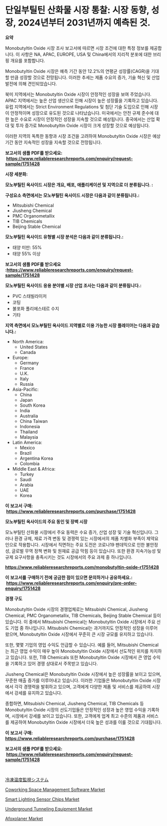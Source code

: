 <p><h1>단일부틸틴 산화물 시장 통찰: 시장 동향, 성장, 2024년부터 2031년까지 예측된 것.</h1></p><p><strong>요약</strong></p>
<p><p>Monobutyltin Oxide 시장 조사 보고서에 따르면 시장 조건에 대한 특정 정보를 제공합니다. 이 사항은 NA, APAC, EUROPE, USA 및 China에서의 지리적 분포에 대한 브리핑 개요를 포함합니다.</p><p>Monobutyltin Oxide 시장은 예측 기간 동안 12.2%의 연평균 성장률(CAGR)을 기대할 만큼 성장할 것으로 전망됩니다. 이러한 추세는 제품 수요의 증가, 기술 혁신 및 산업 발전에 의해 견인되었습니다.</p><p>북미 지역에서는 Monobutyltin Oxide 시장이 안정적인 성장을 보여 주었습니다. APAC 지역에서는 높은 산업 생산으로 인해 시장이 높은 성장률을 기록하고 있습니다. 유럽 지역에서는 Strict Environment Regulations 및 첨단 기술 도입으로 인해 시장이 안정적이며 성장으로 유도된 것으로 나타났습니다. 미국에서는 안전 규제 준수에 대한 높은 수요로 시장이 안정적인 성장을 지속할 것으로 예상됩니다. 중국에서는 산업 확대 및 투자 증가로 Monobutyltin Oxide 시장이 크게 성장할 것으로 예상됩니다.</p><p>이러한 지역의 독특한 동향과 시장 조건을 고려하여 Monobutyltin Oxide 시장은 예상 기간 동안 지속적인 성장을 지속할 것으로 전망됩니다.</p></p>
<p><strong>보고서의 샘플 PDF를 받으세요: &nbsp;<a href="https://www.reliableresearchreports.com/enquiry/request-sample/1751428">https://www.reliableresearchreports.com/enquiry/request-sample/1751428</a></strong></p>
<p><strong>시장 세분화:</strong></p>
<p><strong> 모노부틸틴 옥사이드 시장은 개요, 배포, 애플리케이션 및 지역으로 더 분류됩니다. :</strong></p>
<p><strong>구성요소 측면에서는 모노부틸틴 옥사이드 시장은 다음과 같이 분류됩니다.:</strong></p>
<p><ul><li>Mitsubishi Chemical</li><li>Jiusheng Chemical</li><li>PMC Organometallix</li><li>TIB Chemicals</li><li>Beijing Stable Chemical</li></ul></p>
<p><strong> 모노부틸틴 옥사이드 유형별 시장 분석은 다음과 같이 분류됩니다.:</strong></p>
<p><ul><li>태양 미만: 55%</li><li>태양 55% 이상</li></ul></p>
<p><strong>보고서의 샘플 PDF를 받으세요 :<a href="https://www.reliableresearchreports.com/enquiry/request-sample/1751428">https://www.reliableresearchreports.com/enquiry/request-sample/1751428</a></strong></p>
<p><strong> 모노부틸틴 옥사이드 응용 분야별 시장 산업 조사는 다음과 같이 분류됩니다.:</strong></p>
<p><ul><li>PVC 스태빌라이저</li><li>코팅</li><li>불포화 폴리에스테르 수지</li><li>기타</li></ul></p>
<p><strong>지역 측면에서 모노부틸틴 옥사이드 지역별로 이용 가능한 시장 플레이어는 다음과 같습니다.:</strong></p>
<p><ul>
    <li>
        North America:
        <ul>
            <li>United States</li>
            <li>Canada</li>
        </ul>
    </li>
    <li>
        Europe:
        <ul>
            <li>Germany</li>
            <li>France</li>
            <li>U.K.</li>
            <li>Italy</li>
            <li>Russia</li>
        </ul>
    </li>
    <li>
        Asia-Pacific:
        <ul>
            <li>China</li>
            <li>Japan</li>
            <li>South Korea</li>
            <li>India</li>
            <li>Australia</li>
            <li>China Taiwan</li>
            <li>Indonesia</li>
            <li>Thailand</li>
            <li>Malaysia</li>
        </ul>
    </li>
    <li>
        Latin America:
        <ul>
            <li>Mexico</li>
            <li>Brazil</li>
            <li>Argentina Korea</li>
            <li>Colombia</li>
        </ul>
    </li>
    <li>
        Middle East & Africa:
        <ul>
            <li>Turkey</li>
            <li>Saudi</li>
            <li>Arabia</li>
            <li>UAE</li>
            <li>Korea</li>
        </ul>
    </li>
    </ul></p>
<p><strong>이 보고서 구매: &nbsp;<a href="https://www.reliableresearchreports.com/purchase/1751428">https://www.reliableresearchreports.com/purchase/1751428</a></strong></p>
<p><strong>모노부틸틴 옥사이드의 주요 동인 및 장벽 시장</strong></p>
<p><p>모노부틸틴 산화물 시장에서 주요 동력은 수요 증가, 산업 성장 및 기술 혁신입니다. 그러나 환경 규제, 재료 가격 변동 및 경쟁력 있는 시장에서의 제품 차별화 부족이 제약요인으로 작용합니다. 시장에서 직면하는 주요 도전은 코로나19 팬데믹으로 인한 불안정성, 글로벌 무역 정책 변화 및 원재료 공급 막힘 등이 있습니다. 또한 환경 지속가능성 및 규제 요구사항을 충족시키는 것도 시장에서의 주요 과제 중 하나입니다.</p></p>
<p><strong><a href="https://www.reliableresearchreports.com/monobutyltin-oxide-r1751428">https://www.reliableresearchreports.com/monobutyltin-oxide-r1751428</a></strong></p>
<p><strong>이 보고서를 구매하기 전에 궁금한 점이 있으면 문의하거나 공유하세요.: &nbsp;<a href="https://www.reliableresearchreports.com/enquiry/pre-order-enquiry/1751428">https://www.reliableresearchreports.com/enquiry/pre-order-enquiry/1751428</a></strong></p>
<p><strong>경쟁 구도</strong></p>
<p><p>Monobutyltin Oxide 시장의 경쟁업체로는 Mitsubishi Chemical, Jiusheng Chemical, PMC Organometallix, TIB Chemicals, Beijing Stable Chemical 등이있습니다. 이 중에서 Mitsubishi Chemical는 Monobutyltin Oxide 시장에서 주요 선도 기업 중 하나입니다. Mitsubishi Chemical는 과거까지도 안정적인 성장을 이루어 왔으며, Monobutyltin Oxide 시장에서 꾸준히 큰 시장 규모를 유지하고 있습니다. </p><p>또한, 몇몇 기업의 영업 수익도 언급할 수 있습니다. 예를 들어, Mitsubishi Chemical는 최근 영업 수익이 매우 높아 Monobutyltin Oxide 시장에서 선도적인 위치를 차지하고 있습니다. 또한, TIB Chemicals 또한 Monobutyltin Oxide 시장에서 큰 영업 수익을 기록하고 있어 경쟁 상대로서 주목받고 있습니다.</p><p>Jiusheng Chemical은 Monobutyltin Oxide 시장에서 높은 성장률을 보이고 있으며, 꾸준한 매출 증가를 이루어내고 있습니다. 이러한 기업들은 Monobutyltin Oxide 시장에서 각각 경쟁력을 발휘하고 있으며, 고객에게 다양한 제품 및 서비스를 제공하여 시장에서 강세를 유지하고 있습니다.</p><p>종합하면, Mitsubishi Chemical, Jiusheng Chemical, TIB Chemicals 등 Monobutyltin Oxide 시장의 선도기업들은 안정적인 성장과 높은 영업 수익을 기록하며, 시장에서 강세를 보이고 있습니다. 또한, 고객에게 업계 최고 수준의 제품과 서비스를 제공하여 Monobutyltin Oxide 시장에서 더욱 높은 성과를 이룰 것으로 기대됩니다.</p></p>
<p><strong>이 보고서 구매: &nbsp; <a href="https://www.reliableresearchreports.com/purchase/1751428">https://www.reliableresearchreports.com/purchase/1751428</a></strong></p>
<p><strong>보고서의 샘플 PDF를 받으세요: &nbsp;<a href="https://www.reliableresearchreports.com/enquiry/request-sample/1751428">https://www.reliableresearchreports.com/enquiry/request-sample/1751428</a></strong><strong></strong></p>
<p>&nbsp;</p>
<p><p><a href="https://github.com/ihabdkwlxs948/Market-Research-Report-List-1/blob/main/855250325620.md">冷凍温度監視システム</a></p><p><a href="https://github.com/Paul14Anderson63/Market-Research-Report-List-3/blob/main/coworking-space-management-software-market.md">Coworking Space Management Software Market</a></p><p><a href="https://rainy-horn-d69.notion.site/Analyzing-Smart-Lighting-Sensor-Chips-Market-Global-Industry-Perspective-and-Forecast-2024-to-2031-3ed37b0f69704e65abd073f0793d0462">Smart Lighting Sensor Chips Market</a></p><p><a href="https://view.publitas.com/reportprime-1/underground-tunneling-equipment-market-size-and-market-trends-complete-industry-overview-2024-to-2031/">Underground Tunneling Equipment Market</a></p><p><a href="https://issuu.com/reportprime-2/docs/afoxolaner-market-size-2030.pptx">Afoxolaner Market</a></p></p>